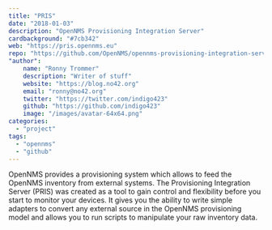 ```yaml
---
title: "PRIS" 
date: "2018-01-03"
description: "OpenNMS Provisioning Integration Server"
cardbackground: "#7cb342"
web: "https://pris.opennms.eu"
repo: "https://github.com/OpenNMS/opennms-provisioning-integration-server"
"author":
    name: "Ronny Trommer"
    description: "Writer of stuff"
    website: "https://blog.no42.org"
    email: "ronny@no42.org"
    twitter: "https://twitter.com/indigo423"
    github: "https://github.com/indigo423"
    image: "/images/avatar-64x64.png"
categories:
  - "project"
tags:
  - "opennms"
  - "github"
---
```


OpenNMS provides a provisioning system which allows to feed the OpenNMS inventory from external systems.
The Provisioning Integration Server (PRIS) was created as a tool to gain control and flexibility before you start to monitor your devices.
It gives you the ability to write simple adapters to convert any external source in the OpenNMS provisioning model and allows you to run scripts to manipulate your raw inventory data.
